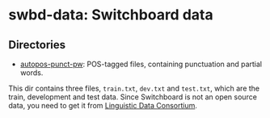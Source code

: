 # swbd-data: Switchboard data

## Directories

* [autopos-punct-pw](autopos-punct-pw): POS-tagged files, containing punctuation and partial words.

This dir contains three files, `train.txt`, `dev.txt` and `test.txt`, which are the train, development and test data.
Since Switchboard is not an open source data, you need to get it from [Linguistic Data Consortium](https://catalog.ldc.upenn.edu/LDC97S62).

